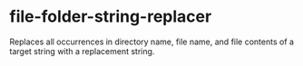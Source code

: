 # file-folder-string-replacer
Replaces all occurrences in directory name, file name, and file contents of a target string with a replacement string.
